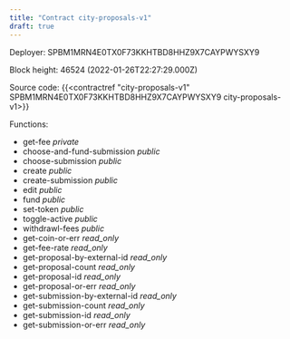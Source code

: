 ```yaml
---
title: "Contract city-proposals-v1"
draft: true
---
```

Deployer: SPBM1MRN4E0TX0F73KKHTBD8HHZ9X7CAYPWYSXY9


 



Block height: 46524 (2022-01-26T22:27:29.000Z)

Source code: {{<contractref "city-proposals-v1" SPBM1MRN4E0TX0F73KKHTBD8HHZ9X7CAYPWYSXY9 city-proposals-v1>}}

Functions:

* get-fee _private_
* choose-and-fund-submission _public_
* choose-submission _public_
* create _public_
* create-submission _public_
* edit _public_
* fund _public_
* set-token _public_
* toggle-active _public_
* withdrawl-fees _public_
* get-coin-or-err _read_only_
* get-fee-rate _read_only_
* get-proposal-by-external-id _read_only_
* get-proposal-count _read_only_
* get-proposal-id _read_only_
* get-proposal-or-err _read_only_
* get-submission-by-external-id _read_only_
* get-submission-count _read_only_
* get-submission-id _read_only_
* get-submission-or-err _read_only_
